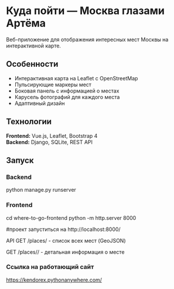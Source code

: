 # Куда пойти — Москва глазами Артёма

Веб-приложение для отображения интересных мест Москвы на интерактивной карте.

## Особенности

- Интерактивная карта на Leaflet с OpenStreetMap
- Пульсирующие маркеры мест
- Боковая панель с информацией о местах
- Карусель фотографий для каждого места
- Адаптивный дизайн

## Технологии

**Frontend:** Vue.js, Leaflet, Bootstrap 4  
**Backend:** Django, SQLite, REST API

##  Запуск

### Backend
python manage.py runserver

### Frontend
cd where-to-go-frontend
python -m http.server 8000

#проект запуститься на http://localhost:8000/

 API
GET /places/ - список всех мест (GeoJSON)

GET /places/<id>/ - детальная информация о месте

### Ссылка на работающий сайт
https://kendorex.pythonanywhere.com/
